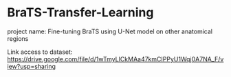# BraTS-Transfer-Learning
project name: Fine-tuning BraTS using U-Net model on other anatomical regions

Link access to dataset: https://drive.google.com/file/d/1wTmyLICkMAa47kmCIPPyU1Wqj0A7NA_F/view?usp=sharing

